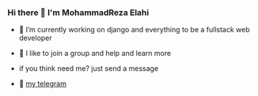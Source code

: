 ### Hi there 👋 I'm MohammadReza Elahi
- 🔭 I’m currently working on django and everything to be a fullstack web developer
- 👯 I like to join a group and help and learn more
- if you think need me? just send a message
- 💬 [my telegram](https://t.me/mohammadreza_elahi)



  <img align="right" src="https://github-readme-stats.vercel.app/api?username=mohammadrezaelahi&hide=contribs,stars&count_private=true&show_icons=true&include_all_commits=true&custom_title=My%20Account%20Stats"  alt=""/>
